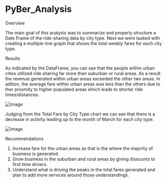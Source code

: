 # PyBer_Analysis

Overview

The main goal of this analysis was to summarize and properly structure a Date Frame of the ride-sharing data by city type. Next we were tasked with creating a multiple-line graph that shows the total weekly fares for each city type.

Results

As indicated by the DataFrame, you can see that the people within urban cities utilized ride sharing far more than suburban or rural areas. As a result the revenue generated within urban areas exceeded the other two areas. In adition, the average fare within urban areas was less than the others due to ther proxmity to higher populated areas which leads to shorter ride times/distances.

![image](https://user-images.githubusercontent.com/105396400/173697057-cf79667e-a58c-479e-9916-3bac303b3c2d.png)

Judging from the Total Fare by City Type chart we can see that there is a decrease in activity leading up to the month of March for each city type.

![image](https://user-images.githubusercontent.com/105396400/173696976-c5a09326-87d1-43f9-bac2-23243fb89a22.png)


Recommendations

1.  Increase fare for the urban areas as that is the where the majority of business is generated.
2.  Grow business in the suburban and rural areas by giving disocunts to first time drivers.
3.  Understand what is driving the peaks in the total fares generated and plan to add more services around those understandings.
